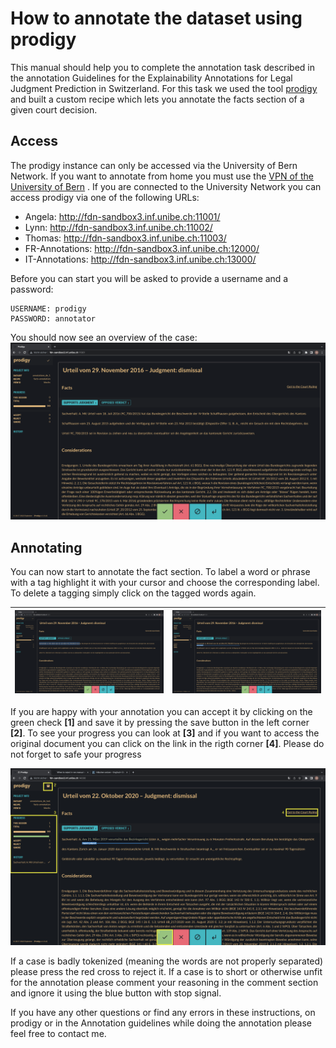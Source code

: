 # How to annotate the dataset using prodigy

This manual should help you to complete the annotation task described in the annotation Guidelines for the
Explainability Annotations for Legal Judgment Prediction in Switzerland. For this task we used the
tool [prodigy](https://prodi.gy/) and built a custom recipe which lets you annotate the facts section of a given court
decision.

## Access

The prodigy instance can only be accessed via the University of Bern Network. If you want to annotate from home you must
use
the [VPN of the University of Bern](https://serviceportal.unibe.ch/sp?id=kb_article_view&sys_kb_id=00cb11e51b005050134ddc6a9b4bcb49)
. If you are connected to the University Network you can access prodigy via one of the following URLs:

- Angela: http://fdn-sandbox3.inf.unibe.ch:11001/
- Lynn: http://fdn-sandbox3.inf.unibe.ch:11002/
- Thomas: http://fdn-sandbox3.inf.unibe.ch:11003/
- FR-Annotations: http://fdn-sandbox3.inf.unibe.ch:12000/
- IT-Annotations: http://fdn-sandbox3.inf.unibe.ch:13000/

Before you can start you will be asked to provide a username and a password:

```
USERNAME: prodigy
PASSWORD: annotator
```

You should now see an overview of the case:
![](overview.png)

## Annotating

You can now start to annotate the fact section. To label a word or phrase with a tag highlight it with your cursor and
choose the corresponding label. To delete a tagging simply click on the tagged words again.

| ![](highligth.png) | ![](label.png) |
|---|---|

If you are happy with your annotation you can accept it by clicking on the green check __[1]__ and save it by pressing
the save button in the left corner __[2]__. To see your progress you can look at __[3]__ and if you want to access the
original document you can click on the link in the rigth corner __[4]__. Please do not forget to safe your progress

![](overview_2.png)

If a case is badly tokenized (meaning the words are not properly separated) please press the red cross to reject it. If
a case is to short or otherwise unfit for the annotation please comment your reasoning in the comment section and ignore
it using the blue button with stop signal.

If you have any other questions or find any errors in these instructions, on prodigy or in the Annotation guidelines
while doing the annotation please feel free to contact me.